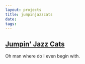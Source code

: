 ```yaml
---
layout: projects
title: jumpinjazzcats
date: 
tags:
---
```


## [Jumpin' Jazz Cats](#jumpin-jazz-cats) 
Oh man where do I even begin with.